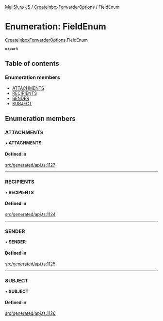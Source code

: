 [MailSlurp JS](../README.md) / [CreateInboxForwarderOptions](../modules/CreateInboxForwarderOptions.md) / FieldEnum

# Enumeration: FieldEnum

[CreateInboxForwarderOptions](../modules/CreateInboxForwarderOptions.md).FieldEnum

**`export`**

## Table of contents

### Enumeration members

- [ATTACHMENTS](CreateInboxForwarderOptions.FieldEnum.md#attachments)
- [RECIPIENTS](CreateInboxForwarderOptions.FieldEnum.md#recipients)
- [SENDER](CreateInboxForwarderOptions.FieldEnum.md#sender)
- [SUBJECT](CreateInboxForwarderOptions.FieldEnum.md#subject)

## Enumeration members

### ATTACHMENTS

• **ATTACHMENTS**

#### Defined in

[src/generated/api.ts:1127](https://github.com/mailslurp/mailslurp-client/blob/1460b4d/src/generated/api.ts#L1127)

___

### RECIPIENTS

• **RECIPIENTS**

#### Defined in

[src/generated/api.ts:1124](https://github.com/mailslurp/mailslurp-client/blob/1460b4d/src/generated/api.ts#L1124)

___

### SENDER

• **SENDER**

#### Defined in

[src/generated/api.ts:1125](https://github.com/mailslurp/mailslurp-client/blob/1460b4d/src/generated/api.ts#L1125)

___

### SUBJECT

• **SUBJECT**

#### Defined in

[src/generated/api.ts:1126](https://github.com/mailslurp/mailslurp-client/blob/1460b4d/src/generated/api.ts#L1126)
